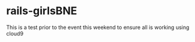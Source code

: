 
# rails-girlsBNE
This is a test prior to the event this weekend to ensure all is working using cloud9

